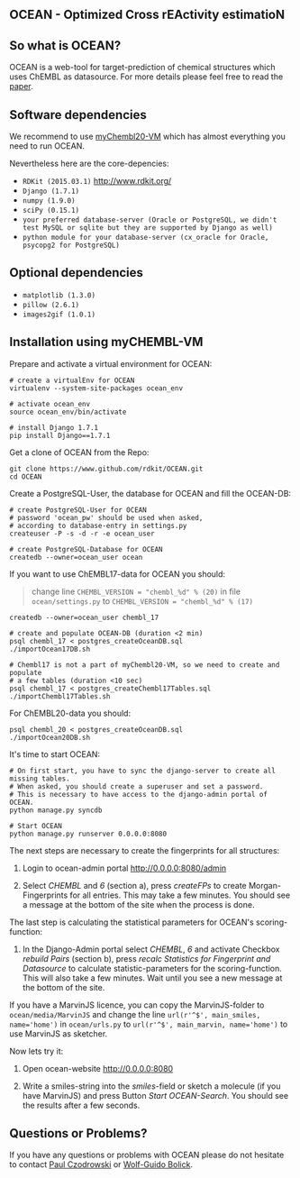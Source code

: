 OCEAN - Optimized Cross rEActivity estimatioN
--------

So what is OCEAN?
--------
OCEAN is a web-tool for target-prediction of chemical structures which uses ChEMBL as datasource.
For more details please feel free to read the [paper](http://pubs.acs.org/doi/abs/10.1021/acs.jcim.6b00067).

Software dependencies
--------

We recommend to use [myChembl20-VM](http://chembl.blogspot.de/2015/07/mychembl-20-has-landed.html) which has almost everything you need to run OCEAN.

Nevertheless here are the core-depencies:

* `RDKit (2015.03.1)` http://www.rdkit.org/
* `Django (1.7.1)`
* `numpy (1.9.0)`
* `sciPy (0.15.1)`
* `your preferred database-server (Oracle or PostgreSQL, we didn't test MySQL or sqlite but they are supported by Django as well)`
* `python module for your database-server (cx_oracle for Oracle, psycopg2 for PostgreSQL)`

Optional dependencies
--------

* `matplotlib (1.3.0)`
* `pillow (2.6.1)`
* `images2gif (1.0.1)`

Installation using myCHEMBL-VM
--------
Prepare and activate a virtual environment for OCEAN:
```
# create a virtualEnv for OCEAN
virtualenv --system-site-packages ocean_env

# activate ocean_env
source ocean_env/bin/activate

# install Django 1.7.1
pip install Django==1.7.1
```
Get a clone of OCEAN from the Repo:
```
git clone https://www.github.com/rdkit/OCEAN.git
cd OCEAN
```
Create a PostgreSQL-User, the database for OCEAN and fill the OCEAN-DB:
```
# create PostgreSQL-User for OCEAN
# password 'ocean_pw' should be used when asked,
# according to database-entry in settings.py
createuser -P -s -d -r -e ocean_user

# create PostgreSQL-Database for OCEAN
createdb --owner=ocean_user ocean
```
If you want to use ChEMBL17-data for OCEAN you should:


>change line `CHEMBL_VERSION = "chembl_%d" % (20)` in file `ocean/settings.py` to `CHEMBL_VERSION = "chembl_%d" % (17)`

```
createdb --owner=ocean_user chembl_17

# create and populate OCEAN-DB (duration <2 min)
psql chembl_17 < postgres_createOceanDB.sql
./importOcean17DB.sh

# Chembl17 is not a part of myChembl20-VM, so we need to create and populate
# a few tables (duration <10 sec)
psql chembl_17 < postgres_createChembl17Tables.sql
./importChembl17Tables.sh
```
For ChEMBL20-data you should:
```
psql chembl_20 < postgres_createOceanDB.sql
./importOcean20DB.sh
```
It's time to start OCEAN:
```
# On first start, you have to sync the django-server to create all missing tables.
# When asked, you should create a superuser and set a password.
# This is necessary to have access to the django-admin portal of OCEAN.
python manage.py syncdb

# Start OCEAN
python manage.py runserver 0.0.0.0:8080
```
The next steps are necessary to create the fingerprints for all structures:
1. Login to ocean-admin portal http://0.0.0.0:8080/admin

2. Select *CHEMBL* and *6* (section a), press *createFPs* to create Morgan-Fingerprints for all entries. This may take a few minutes. You should see a message at the bottom of the site when the process is done.

The last step is calculating the statistical parameters for OCEAN's scoring-function:
1. In the Django-Admin portal select *CHEMBL*, *6* and activate Checkbox *rebuild Pairs* (section b), press *recalc Statistics for Fingerprint and Datasource* to calculate statistic-parameters for the scoring-function. This will also take a few minutes. Wait until you see a new message at the bottom of the site.

If you have a MarvinJS licence, you can copy the MarvinJS-folder to `ocean/media/MarvinJS` and change the line `url(r'^$', main_smiles, name='home')` in `ocean/urls.py` to `url(r'^$', main_marvin, name='home')` to use MarvinJS as sketcher.

Now lets try it:

1. Open ocean-website http://0.0.0.0:8080

2. Write a smiles-string into the *smiles*-field or sketch a molecule (if you have MarvinJS) and press Button *Start OCEAN-Search*. You should see the results after a few seconds.

Questions or Problems?
--------
If you have any questions or problems with OCEAN please do not hesitate to contact [Paul Czodrowski](mailto:paul.czodrowski@tu-dortmund.de) or [Wolf-Guido Bolick](mailto:wolf-guido.bolick@gmx.de).

